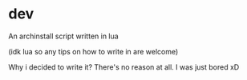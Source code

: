 # dev
An archinstall script written in lua

(idk lua so any tips on how to write in are welcome)

Why i decided to write it?
There's no reason at all. I was just bored xD
